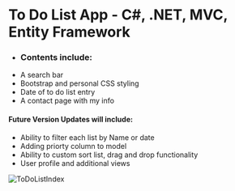 # To Do List App - C#, .NET, MVC, Entity Framework
- ### Contents include:
- A search bar 
- Bootstrap and personal CSS styling
- Date of to do list entry 
- A contact page with my info

#### Future Version Updates will include:
- Ability to filter each list by Name or date
- Adding priorty column to model
- Ability to custom sort list, drag and drop functionality
- User profile and additional views

![ToDoListIndex](https://user-images.githubusercontent.com/92835555/173207707-bbe6cb07-e18b-4182-859a-ef3b455ca743.PNG)
